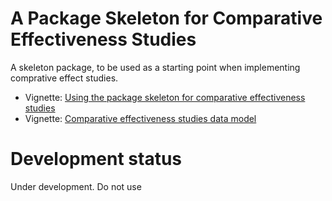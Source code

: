 A Package Skeleton for Comparative Effectiveness Studies
========================================================

A skeleton package, to be used as a starting point when implementing comprative effect studies.

* Vignette: [Using the package skeleton for comparative effectiveness studies](https://raw.githubusercontent.com/OHDSI/StudyProtocolSandbox/master/SkeletonComparativeEffectStudy/inst/doc/UsingSkeletonPackage.pdf)
* Vignette: [Comparative effectiveness studies data model](https://raw.githubusercontent.com/OHDSI/StudyProtocolSandbox/master/SkeletonComparativeEffectStudy/inst/doc/DataModel.pdf)

# Development status

Under development. Do not use